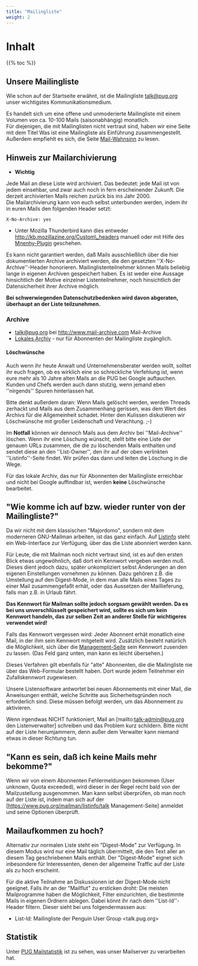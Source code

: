 ```yaml
---
title: "Mailingliste"
weight: 2
---
```


# Inhalt
{{% toc %}}

## Unsere Mailingliste

Wie schon auf der Startseite erwähnt, ist die Mailingliste talk@pug.org unser wichtigstes Kommunikationsmedium.

Es handelt sich um eine offene und unmoderierte Mailingliste mit einem Volumen von ca. 10-100 Mails (saisonabhängig) monatlich.\
Für diejenigen, die mit Mailinglisten nicht vertraut sind, haben wir eine Seite mit dem Titel Was ist eine Mailingliste als Einführung zusammengestellt. Außerdem empfiehlt es sich, die Seite [Mail-Wahnsinn](mailwahnsinn) zu lesen. 

## Hinweis zur Mailarchivierung

* **Wichtig**

Jede Mail an diese Liste wird archiviert. Das bedeutet: jede Mail ist von jedem einsehbar, und zwar auch noch in fern erscheinender Zukunft. Die derzeit archivierten Mails reichen zurück bis ins Jahr 2000.\
Die Mailarchivierung kann von euch selbst unterbunden werden, indem ihr in euren Mails den folgenden Header setzt:

`X-No-Archive: yes`

* Unter Mozilla Thunderbird kann dies entweder http://kb.mozillazine.org/Custom\_headers manuell oder mit Hilfe des [Mnenhy-Plugin](http://mnenhy.mozdev.org/) geschehen.

Es kann nicht garantiert werden, da&szlig; Mails ausschlie&szlig;lich &uuml;ber die hier dokumentierten Archive archiviert werden, die den gesetzten ''X-No-Archive''-Header honorieren. Mailinglistenteilnehmer k&ouml;nnen Mails beliebig lange in eigenen Archiven gespeichert haben. Es ist weder eine Aussage hinsichtlich der Motive einzelner Listenteilnehmer, noch hinsichtlich der Datensicherheit ihrer Archive m&ouml;glich. 

**Bei schwerwiegenden Datenschutzbedenken wird davon abgeraten, &uuml;berhaupt an der Liste teilzunehmen.**

### Archive

* [talk@pug.org](http://www.mail-archive.com/talk%40pug.org/) bei http://www.mail-archive.com Mail-Archive
* [Lokales Archiv](https://www.pug.org/mailman/private/talk) - nur für Abonnenten der Mailingliste zugänglich.

#### Löschwünsche

Auch wenn ihr heute Anwalt und Unternehmensberater werden wollt, solltet ihr euch fragen, ob es wirklich eine so schreckliche Verfehlung ist, wenn eure mehr als 10 Jahre alten Mails an die PUG bei Google auftauchen. Kunden und Chefs werden auch dann stutzig, wenn jemand eben ''nirgends'' Spuren hinterlassen hat.

Bitte denkt außerdem daran: Wenn Mails gelöscht werden, werden Threads zerhackt und Mails aus dem Zusammenhang gerissen, was dem Wert des Archivs für die Allgemeinheit schadet. Hinter den Kulissen diskutieren wir Löschwünsche mit großer Leidenschaft und Verachtung. ;-)

Im **Notfall** können wir dennoch Mails aus dem Archiv bei ''Mail-Archive'' löschen. Wenn ihr eine Löschung wünscht, stellt bitte eine Liste der genauen URLs zusammen, die die zu löschenden Mails enthalten und sendet diese an den ''List-Owner'', den ihr auf der oben verlinkten ''Listinfo''-Seite findet. Wir prüfen das dann und leiten die Löschung in die Wege.

Für das lokale Archiv, das nur für Abonnenten der Mailingliste erreichbar und nicht bei Google auffindbar ist, werden **keine** Löschwünsche bearbeitet.

## "Wie komme ich auf bzw. wieder runter von der Mailingliste?"

Da wir nicht mit dem klassischen &quot;Majordomo&quot;, sondern mit dem moderneren GNU-Mailman arbeiten, ist das ganz einfach. Auf [Listinfo](https://www.pug.org/mailman/listinfo/talk) steht ein Web-Interface zur Verf&uuml;gung, &uuml;ber das die Liste abonniert werden kann.

F&uuml;r Leute, die mit Mailman noch nicht vertraut sind, ist es auf den ersten Blick etwas ungew&ouml;hnlich, da&szlig; dort ein Kennwort vergeben werden mu&szlig;. Dieses dient jedoch dazu, sp&auml;ter unkompliziert selbst &Auml;nderungen an den eigenen Einstellungen vornehmen zu k&ouml;nnen. Dazu geh&ouml;ren z.B. die Umstellung auf den Digest-Mode, in dem man alle Mails eines Tages zu einer Mail zusammengefa&szlig;t erh&auml;t, oder das Aussetzen der Maillieferung, falls man z.B. in Urlaub f&auml;hrt.

**Das Kennwort f&uuml;r Mailman sollte jedoch sorgsam gew&auml;hlt werden. Da es bei uns unverschl&uuml;sselt gespeichert wird, sollte es sich um kein Kennwort handeln, das zur selben Zeit an anderer Stelle f&uuml;r wichtigeres verwendet wird!**

Falls das Kennwort vergessen wird: Jeder Abonnent erh&auml;t monatlich eine Mail, in der ihm sein Kennwort mitgeteilt wird. Zus&auml;tzlich besteht nat&uuml;rlich die M&ouml;glichkeit, sich &uuml;ber die [Management-Seite](https://www.pug.org/mailman/listinfo/talk) sein Kennwort zusenden zu lassen. (Das Feld ganz unten, man kann es leicht &uuml;bersehen.)

Dieses Verfahren gilt ebenfalls f&uuml;r &quot;alte&quot; Abonnenten, die die Mailingliste nie &uuml;ber das Web-Formular bestellt haben. Dort wurde jedem Teilnehmer ein Zufallskennwort zugewiesen.

Unsere Listensoftware antwortet bei neuen Abonnements mit einer Mail, die Anweisungen enth&auml;lt, welche Schritte aus Sicherheitsgr&uuml;nden noch erforderlich sind. Diese m&uuml;ssen befolgt werden, um das Abonnement zu aktivieren.

Wenn irgendwas NICHT funktioniert, Mail an [mailto:talk-admin@pug.org den Listenverwalter] schreiben und das Problem kurz schildern. Bitte nicht auf der Liste herumjammern, denn außer dem Verwalter kann niemand etwas in dieser Richtung tun.

## "Kann es sein, daß ich keine Mails mehr bekomme?"

Wenn wir von einem Abonnenten Fehlermeldungen bekommen (User unknown, Quota exceeded), wird dieser in der Regel recht bald von der Mailzustellung ausgenommen. Man kann selbst &uuml;berpr&uuml;fen, ob man noch auf der Liste ist, indem man sich auf der [https://www.pug.org/mailman/listinfo/talk Management-Seite] anmeldet und seine Optionen &uuml;berpr&uuml;ft.

## Mailaufkommen zu hoch?

Alternativ zur normalen Liste steht ein &quot;Digest-Mode&quot; zur Verf&uuml;gung. In diesem Modus wird nur eine Mail t&auml;glich &uuml;bermittelt, die den Text aller an diesem Tag geschriebenen Mails enth&auml;lt. Der &quot;Digest-Mode&quot; eignet sich inbesondere f&uuml;r Interessenten, denen der allgemeine Traffic auf der Liste als zu hoch erscheint.

F&uuml;r die aktive Teilnahme an Diskussionen ist der Digest-Mode nicht geeignet. Falls ihr an der &quot;Mailflut&quot; zu ersticken droht: Die meisten Mailprogramme haben die M&ouml;glichkeit, Filter einzurichten, die bestimmte Mails in eigenen Ordnern ablegen. Dabei k&ouml;nnt ihr nach dem ''List-Id''-Header filtern. Dieser sieht bei uns folgendermassen aus:

* List-Id: Mailingliste der Penguin User Group <talk.pug.org>

## Statistik

Unter [PUG Mailstatistik](http://www.pug.org/cgi-bin/mailgraph.cgi) ist zu sehen, was unser Mailserver zu verarbeiten hat.

